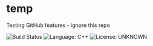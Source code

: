 # temp
Testing GitHub features - ignore this repo

![Build Status](https://github.com/ggchappell/temp/actions/workflows/run-tests.yml/badge.svg)
![Language: C++](https://img.shields.io/badge/language-C++-blue)
![License: UNKNOWN](https://img.shields.io/badge/license-UNKNOWN-informational)

